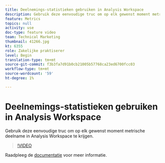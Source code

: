 ```yaml
---
title: Deelnemings-statistieken gebruiken in Analysis Workspace
description: Gebruik deze eenvoudige truc om op elk gewenst moment metrische deelname in Analysis Workspace te krijgen.
feature: Metrics
topics: null
activity: use
doc-type: feature video
team: Technical Marketing
thumbnail: 41266.jpg
kt: 6355
role: Zakelijke praktiserer
level: Begin
translation-type: tm+mt
source-git-commit: f3b3fa7d91b0cb21005b57768ca23ed6700fcc03
workflow-type: tm+mt
source-wordcount: '59'
ht-degree: 1%

---
```



# Deelnemings-statistieken gebruiken in Analysis Workspace

Gebruik deze eenvoudige truc om op elk gewenst moment metrische deelname in Analysis Workspace te krijgen.

>[!VIDEO](https://video.tv.adobe.com/v/41266/?quality=12&learn=on)

Raadpleeg de [documentatie](https://docs.adobe.com/content/help/en/analytics/components/calculated-metrics/calcmetric-workflow/participation-metric.html) voor meer informatie.